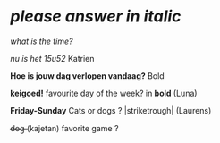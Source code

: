 # *please answer in italic* 

*what is the time?* 

*nu is het 15u52* Katrien

**Hoe is jouw dag verlopen vandaag?**
Bold

**keigoed!**
favourite day of the week? in **bold** (Luna)

**Friday-Sunday** Cats or dogs ? |striketrough| (Laurens)

d̶o̶g̶ (kajetan) favorite game ?


